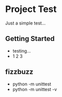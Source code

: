 # Project Test

Just a simple test...

## Getting Started

* testing...
* 1 2 3

## fizzbuzz

* python -m unittest
* python -m unittest -v

